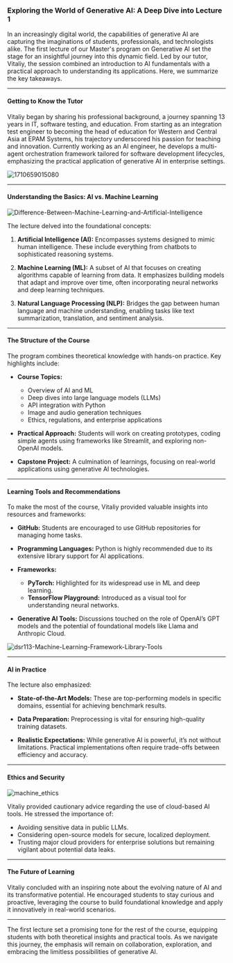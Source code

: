 ### Exploring the World of Generative AI: A Deep Dive into Lecture 1

In an increasingly digital world, the capabilities of generative AI are capturing the imaginations of students, professionals, and technologists alike. The first lecture of our Master's program on Generative AI set the stage for an insightful journey into this dynamic field. Led by our tutor, Vitaliy, the session combined an introduction to AI fundamentals with a practical approach to understanding its applications. Here, we summarize the key takeaways.

---

#### **Getting to Know the Tutor**

Vitaliy began by sharing his professional background, a journey spanning 13 years in IT, software testing, and education. From starting as an integration test engineer to becoming the head of education for Western and Central Asia at EPAM Systems, his trajectory underscored his passion for teaching and innovation. Currently working as an AI engineer, he develops a multi-agent orchestration framework tailored for software development lifecycles, emphasizing the practical application of generative AI in enterprise settings.


![1710659015080](https://github.com/user-attachments/assets/52eda308-78d1-4b5e-a728-bf4d55c0fb9e)


---

#### **Understanding the Basics: AI vs. Machine Learning**

![Difference-Between-Machine-Learning-and-Artificial-Intelligence](https://github.com/user-attachments/assets/15ab6dbb-7912-4271-9418-de63b336674a)


The lecture delved into the foundational concepts:

1. **Artificial Intelligence (AI):** Encompasses systems designed to mimic human intelligence. These include everything from chatbots to sophisticated reasoning systems.

2. **Machine Learning (ML):** A subset of AI that focuses on creating algorithms capable of learning from data. It emphasizes building models that adapt and improve over time, often incorporating neural networks and deep learning techniques.

3. **Natural Language Processing (NLP):** Bridges the gap between human language and machine understanding, enabling tasks like text summarization, translation, and sentiment analysis.

---

#### **The Structure of the Course**

The program combines theoretical knowledge with hands-on practice. Key highlights include:

- **Course Topics:**
  - Overview of AI and ML
  - Deep dives into large language models (LLMs)
  - API integration with Python
  - Image and audio generation techniques
  - Ethics, regulations, and enterprise applications

- **Practical Approach:** Students will work on creating prototypes, coding simple agents using frameworks like Streamlit, and exploring non-OpenAI models.

- **Capstone Project:** A culmination of learnings, focusing on real-world applications using generative AI technologies.

---

#### **Learning Tools and Recommendations**

To make the most of the course, Vitaliy provided valuable insights into resources and frameworks:

- **GitHub:** Students are encouraged to use GitHub repositories for managing home tasks.

- **Programming Languages:** Python is highly recommended due to its extensive library support for AI applications.

- **Frameworks:**
  - **PyTorch:** Highlighted for its widespread use in ML and deep learning.
  - **TensorFlow Playground:** Introduced as a visual tool for understanding neural networks.

- **Generative AI Tools:** Discussions touched on the role of OpenAI’s GPT models and the potential of foundational models like Llama and Anthropic Cloud.

![dsr113-Machine-Learning-Framework-Library-Tools](https://github.com/user-attachments/assets/4ab57598-7e00-467e-8876-e06a102b0e55)

---

#### **AI in Practice**

The lecture also emphasized:

- **State-of-the-Art Models:** These are top-performing models in specific domains, essential for achieving benchmark results.

- **Data Preparation:** Preprocessing is vital for ensuring high-quality training datasets.

- **Realistic Expectations:** While generative AI is powerful, it’s not without limitations. Practical implementations often require trade-offs between efficiency and accuracy.

---

#### **Ethics and Security**

![machine_ethics](https://github.com/user-attachments/assets/4e8c926e-115b-4077-8ed2-4eac051dd644)


Vitaliy provided cautionary advice regarding the use of cloud-based AI tools. He stressed the importance of:

- Avoiding sensitive data in public LLMs.
- Considering open-source models for secure, localized deployment.
- Trusting major cloud providers for enterprise solutions but remaining vigilant about potential data leaks.

---

#### **The Future of Learning**

Vitaliy concluded with an inspiring note about the evolving nature of AI and its transformative potential. He encouraged students to stay curious and proactive, leveraging the course to build foundational knowledge and apply it innovatively in real-world scenarios.

---

The first lecture set a promising tone for the rest of the course, equipping students with both theoretical insights and practical tools. As we navigate this journey, the emphasis will remain on collaboration, exploration, and embracing the limitless possibilities of generative AI.

